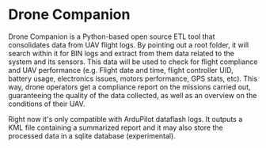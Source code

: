 
# Drone Companion

Drone Companion is a Python-based open source ETL tool that consolidates data from UAV flight logs. By pointing out a root folder, it will search within it for BIN logs and extract from them data related to the system and its sensors. This data will be used to check for flight compliance and UAV performance (e.g. Flight date and time, flight controller UID, battery usage, electronics issues, motors performance, GPS stats, etc). This way, drone operators get a compliance report on the missions carried out, guaranteeing the quality of the data collected, as well as an overview on the conditions of their UAV.

Right now it's only compatible with ArduPilot dataflash logs. It outputs a KML file containing a summarized report and it may also store the processed data in a sqlite database (experimental).